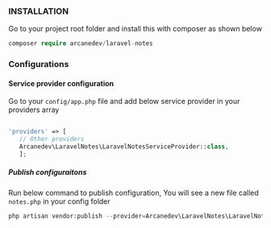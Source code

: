 ### INSTALLATION
Go to your project root folder and install this with composer as shown below

```php
composer require arcanedev/laravel-notes 
```

### Configurations
#### Service provider configuration
Go to your `config/app.php` file and add below service provider in your providers array
```php

'providers' => [
   // Other providers
   Arcanedev\LaravelNotes\LaravelNotesServiceProvider::class,
   ];
```
##### Publish configuraitons
Run below command to publish configuration, You will see a new file called `notes.php` in your config folder
```php
php artisan vendor:publish --provider=Arcanedev\LaravelNotes\LaravelNotesServiceProvider
```
